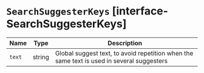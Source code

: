 # `SearchSuggesterKeys` [interface-SearchSuggesterKeys]

| Name | Type | Description |
| - | - | - |
| `text` | string | Global suggest text, to avoid repetition when the same text is used in several suggesters |
